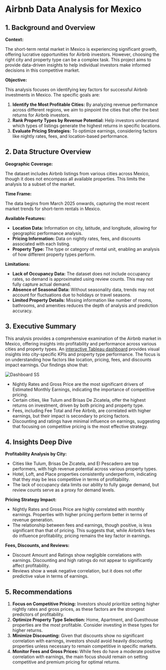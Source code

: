 # Airbnb Data Analysis for Mexico

## 1. Background and Overview

**Context:**

The short-term rental market in Mexico is experiencing significant growth, offering lucrative opportunities for Airbnb investors. However, choosing the right city and property type can be a complex task. This project aims to provide data-driven insights to help individual investors make informed decisions in this competitive market.

**Objective:**

This analysis focuses on identifying key factors for successful Airbnb investments in Mexico. The specific goals are:

1.  **Identify the Most Profitable Cities:** By analyzing revenue performance across different regions, we aim to pinpoint the cities that offer the best returns for Airbnb investors.
2.  **Rank Property Types by Revenue Potential:** Help investors understand which types of listings generate the highest returns in specific locations.
3.  **Evaluate Pricing Strategies:** To optimize earnings, considering factors like nightly rates, fees, and location-based performance.

## 2. Data Structure Overview

**Geographic Coverage:**

The dataset includes Airbnb listings from various cities across Mexico, though it does not encompass all available properties. This limits the analysis to a subset of the market.

**Time Frame:**

The data begins from March 2025 onwards, capturing the most recent market trends for short-term rentals in Mexico.

**Available Features:**

* **Location Data:** Information on city, latitude, and longitude, allowing for geographic performance analysis.
* **Pricing Information:** Data on nightly rates, fees, and discounts associated with each listing.
* **Property Type:** The type or category of rental unit, enabling an analysis of how different property types perform.

**Limitations:**

* **Lack of Occupancy Data:** The dataset does not include occupancy rates, so demand is approximated using review counts. This may not fully capture actual demand.
* **Absence of Seasonal Data:** Without seasonality data, trends may not account for fluctuations due to holidays or travel seasons.
* **Limited Property Details:** Missing information like number of rooms, bathrooms, and amenities reduces the depth of analysis and prediction accuracy.

## 3. Executive Summary

This analysis provides a comprehensive examination of the Airbnb market in Mexico, offering insights into profitability and performance across various cities and property types. An [interactive Tableau dashboard](https://public.tableau.com/app/profile/christian.verdugo1554/viz/AirbnbPriceInsightsAcrossMexico/Dashboard2) provides visual insights into city-specific KPIs and property type performance. The focus is on understanding how factors like location, pricing, fees, and discounts impact earnings. Our findings show that:

![Dashboard SS](https://github.com/user-attachments/assets/ccada154-ea64-433b-b245-9bec73547826)

* Nightly Rates and Gross Price are the most significant drivers of Estimated Monthly Earnings, indicating the importance of competitive pricing.
* Certain cities, like Tulum and Brisas De Zicatela, offer the highest returns on investment, driven by both pricing and property type.
* Fees, including Fee Total and Fee Airbnb, are correlated with higher earnings, but their impact is secondary to pricing factors.
* Discounting and ratings have minimal influence on earnings, suggesting that focusing on competitive pricing is the most effective strategy.

## 4. Insights Deep Dive

**Profitability Analysis by City:**

* Cities like Tulum, Brisas De Zicatela, and El Pescadero are top performers, with high revenue potential across various property types.
* Hotel, Loft, and Place properties consistently underperform, indicating that they may be less competitive in terms of profitability.
* The lack of occupancy data limits our ability to fully gauge demand, but review counts serve as a proxy for demand levels.

**Pricing Strategy Impact:**

* Nightly Rates and Gross Price are highly correlated with monthly earnings. Properties with higher pricing perform better in terms of revenue generation.
* The relationship between fees and earnings, though positive, is less significant than that of pricing. This suggests that, while Airbnb’s fees do influence profitability, pricing remains the key factor in earnings.

**Fees, Discounts, and Reviews:**

* Discount Amount and Ratings show negligible correlations with earnings. Discounting and high ratings do not appear to significantly affect profitability.
* Reviews show a weak negative correlation, but it does not offer predictive value in terms of earnings.

## 5. Recommendations

1.  **Focus on Competitive Pricing:** Investors should prioritize setting higher nightly rates and gross prices, as these factors are the strongest predictors of profitability.
2.  **Optimize Property Type Selection:** Home, Apartment, and Guesthouse properties are the most profitable. Consider investing in these types for higher returns.
3.  **Minimize Discounting:** Given that discounts show no significant correlation with earnings, investors should avoid heavily discounting properties unless necessary to remain competitive in specific markets.
4.  **Monitor Fees and Gross Prices:** While fees do have a moderate positive correlation with earnings, the main focus should remain on setting competitive and premium pricing for optimal returns.

